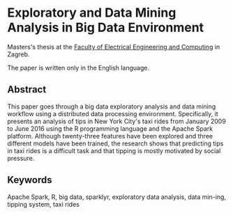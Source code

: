 # Exploratory and Data Mining Analysis in Big Data Environment
Masters's thesis at the [Faculty of Electrical Engineering and Computing](https://www.fer.unizg.hr/en) in Zagreb.

The paper is written only in the English language.

## Abstract
This paper goes through a big data exploratory analysis and data mining workflow using a distributed data processing environment. 
Specifically, it presents an analysis of tips in New York City's taxi rides from January 2009 to June 2016 using the R programming language and the Apache Spark platform. 
Although twenty-three features have been explored and three different models have been trained, the research shows that predicting tips in taxi rides is a difficult task and that tipping is mostly motivated by social pressure.  

## Keywords
Apache Spark, R, big data, sparklyr, exploratory data analysis, data min-ing, tipping system, taxi rides
